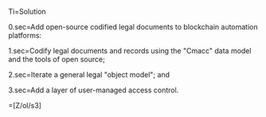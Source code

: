 Ti=Solution

0.sec=Add open-source codified legal documents to blockchain automation platforms:

1.sec=Codify legal documents and records using the "Cmacc" data model and the tools of open source;

2.sec=Iterate a general legal "object model"; and

3.sec=Add a layer of user-managed access control.

=[Z/ol/s3]